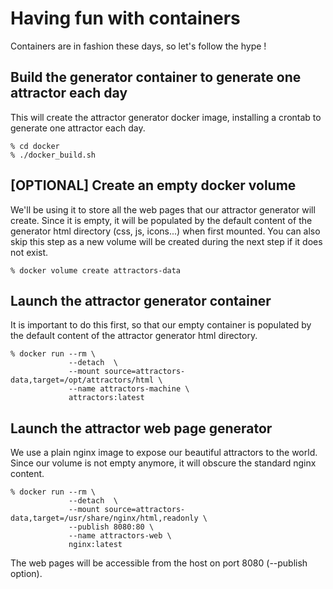 # Having fun with containers
Containers are in fashion these days, so let's follow the hype !

## Build the generator container to generate one attractor each day
This will create the attractor generator docker image, installing a crontab to
generate one attractor each day.

```
% cd docker
% ./docker_build.sh
```

## [OPTIONAL] Create an empty docker volume
We'll be using it to store all the web pages that our attractor generator
will create. Since it is empty, it will be populated by the default content
of the generator html directory (css, js, icons...) when first mounted.
You can also skip this step as a new volume will be created during the next step
if it does not exist.
```
% docker volume create attractors-data
```

## Launch the attractor generator container
It is important to do this first, so that our empty container is populated by the
default content of the attractor generator html directory.
```
% docker run --rm \
             --detach  \
             --mount source=attractors-data,target=/opt/attractors/html \
             --name attractors-machine \
             attractors:latest
```

## Launch the attractor web page generator
We use a plain nginx image to expose our beautiful attractors to the world.
Since our volume is not empty anymore, it will obscure the standard nginx content.
```
% docker run --rm \
             --detach  \
             --mount source=attractors-data,target=/usr/share/nginx/html,readonly \
             --publish 8080:80 \
             --name attractors-web \
             nginx:latest
```

The web pages will be accessible from the host on port 8080 (--publish option).

